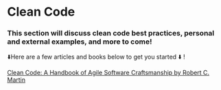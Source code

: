 # Clean Code

### This section will discuss clean code best practices, personal and external examples, and more to come!

:arrow_down:Here are a few articles and books below to get you started :arrow_down: !

[Clean Code: A Handbook of Agile Software Craftsmanship by Robert C. Martin](https://www.academia.edu/40185800/Clean_Code_A_Handbook_of_Agile_Software_Craftsmanship_by_Robert_C._Martin)